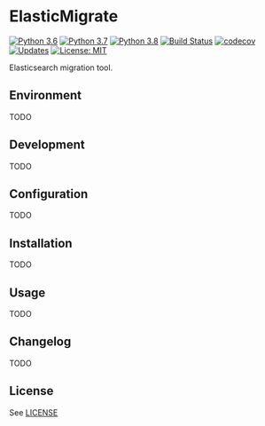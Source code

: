 ElasticMigrate
==============
[![Python 3.6](https://img.shields.io/badge/python-3.6-blueviolet.svg)](https://www.python.org/downloads/release/python-360/)
[![Python 3.7](https://img.shields.io/badge/python-3.7-blueviolet.svg)](https://www.python.org/downloads/release/python-370/)
[![Python 3.8](https://img.shields.io/badge/python-3.8-blueviolet.svg)](https://www.python.org/downloads/release/python-380/)
[![Build Status](https://travis-ci.org/zobayer1/elastic-migrate.svg?branch=master)](https://travis-ci.org/zobayer1/elastic-migrate)
[![codecov](https://codecov.io/gh/zobayer1/elastic-migrate/branch/master/graph/badge.svg)](https://codecov.io/gh/zobayer1/elastic-migrate)
[![Updates](https://pyup.io/repos/github/zobayer1/elastic-migrate/shield.svg)](https://pyup.io/repos/github/zobayer1/elastic-migrate/)
[![License: MIT](https://img.shields.io/badge/License-MIT-blue.svg)](https://github.com/zobayer1/elastic-migrate/blob/master/LICENSE)

Elasticsearch migration tool.


## Environment

TODO


## Development

TODO


## Configuration

TODO


## Installation

TODO


## Usage

TODO


## Changelog

TODO


## License

See [LICENSE](LICENSE)
